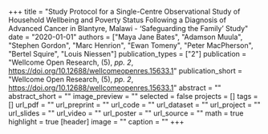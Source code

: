 +++
title = "Study Protocol for a Single-Centre Observational Study of Household Wellbeing and Poverty Status Following a Diagnosis of Advanced Cancer in Blantyre, Malawi - ‘Safeguarding the Family’ Study"
date = "2020-01-01"
authors = ["Maya Jane Bates", "Adamson Muula", "Stephen Gordon", "Marc Henrion", "Ewan Tomeny", "Peter MacPherson", "Bertel Squire", "Louis Niessen"]
publication_types = ["2"]
publication = "Wellcome Open Research, (5), _pp. 2_, https://doi.org/10.12688/wellcomeopenres.15633.1"
publication_short = "Wellcome Open Research, (5), _pp. 2_, https://doi.org/10.12688/wellcomeopenres.15633.1"
abstract = ""
abstract_short = ""
image_preview = ""
selected = false
projects = []
tags = []
url_pdf = ""
url_preprint = ""
url_code = ""
url_dataset = ""
url_project = ""
url_slides = ""
url_video = ""
url_poster = ""
url_source = ""
math = true
highlight = true
[header]
image = ""
caption = ""
+++
